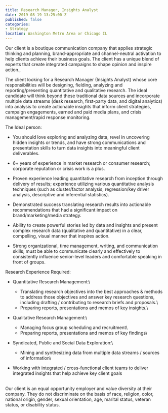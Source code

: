 ```yaml
---
title: Research Manager, Insights Analyst
date: 2019-08-19 13:25:00 Z
published: false
categories:
- Strategy
location: Washington Metro Area or Chicago IL
---
```


Our client is a boutique communication company that applies strategic thinking and planning, brand-appropriate and channel-neutral activation to help clients achieve their business goals. The client has a unique blend of experts that create integrated campaigns to shape opinion and inspire action.,

The client looking for a Research Manager (Insights Analyst) whose core responsibilities will be designing, fielding, analyzing and reporting/presenting quantitative and qualitative research. The ideal candidate will think beyond these traditional data sources and incorporate multiple data streams (desk research, first-party data, and digital analytics) into analysis to create actionable insights that inform client strategies, campaign engagements, earned and paid media plans, and crisis management/rapid response monitoring.

The Ideal person:

* You should love exploring and analyzing data, revel in uncovering hidden insights or trends, and have strong communications and presentation skills to turn data insights into meaningful client deliverables.

* 6\+ years of experience in market research or consumer research; corporate reputation or crisis work is a plus.

* Proven experience leading quantitative research from inception through delivery of results; experience utilizing various quantitative analysis techniques (such as cluster/factor analysis, regression/key driver analysis, descriptive and inferential statistics).

* Demonstrated success translating research results into actionable recommendations that had a significant impact on brand/marketing/media strategy.

* Ability to create powerful stories led by data and insights and present complex research data (qualitative and quantitative) in a clear, compelling, visual manner that inspires action.

* Strong organizational, time management, writing, and communication skills; must be able to communicate clearly and effectively to consistently influence senior-level leaders and comfortable speaking in front of groups.

Research Experience Required:

* Quantitative Research Management:\
  - Translating research objectives into the best approaches & methods to address those objectives and answer key research questions, including drafting / contributing to research briefs and proposals.\
  - Preparing reports, presentations and memos of key insights.\
   

* Qualitative Research Management:\
  - Managing focus group scheduling and recruitment\
  - Preparing reports, presentations and memos of key findings\

* Syndicated, Public and Social Data Exploration:\
  - Mining and synthesizing data from multiple data streams / sources of information\

* Working with integrated / cross-functional client teams to deliver integrated insights that help achieve key client goals

\
Our client is an equal opportunity employer and value diversity at their company. They do not discriminate on the basis of race, religion, color, national origin, gender, sexual orientation, age, marital status, veteran status, or disability status.